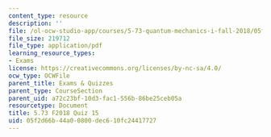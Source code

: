 ```yaml
---
content_type: resource
description: ''
file: /ol-ocw-studio-app/courses/5-73-quantum-mechanics-i-fall-2018/05f2d66b44a00800dec610fc24417727_MIT5_73F18_quiz15.pdf
file_size: 219712
file_type: application/pdf
learning_resource_types:
- Exams
license: https://creativecommons.org/licenses/by-nc-sa/4.0/
ocw_type: OCWFile
parent_title: Exams & Quizzes
parent_type: CourseSection
parent_uid: a72c23bf-10d3-fac1-556b-86be25ceb05a
resourcetype: Document
title: 5.73 F2018 Quiz 15
uid: 05f2d66b-44a0-0800-dec6-10fc24417727
---
```

